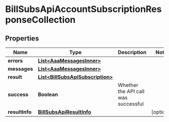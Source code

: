 

# BillSubsApiAccountSubscriptionResponseCollection


## Properties

| Name | Type | Description | Notes |
|------------ | ------------- | ------------- | -------------|
|**errors** | [**List&lt;AaaMessagesInner&gt;**](AaaMessagesInner.md) |  |  |
|**messages** | [**List&lt;AaaMessagesInner&gt;**](AaaMessagesInner.md) |  |  |
|**result** | [**List&lt;BillSubsApiSubscription&gt;**](BillSubsApiSubscription.md) |  |  |
|**success** | **Boolean** | Whether the API call was successful |  |
|**resultInfo** | [**BillSubsApiResultInfo**](BillSubsApiResultInfo.md) |  |  [optional] |



